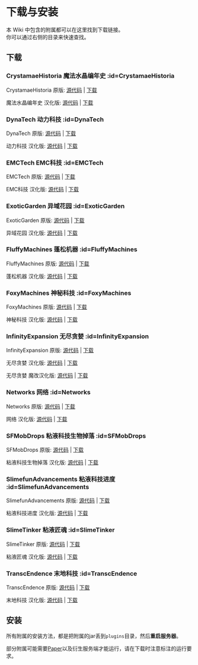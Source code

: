 # 下载与安装

本 Wiki 中包含的附属都可以在这里找到下载链接。  
你可以通过右侧的目录来快速查找。

## 下载

### CrystamaeHistoria 魔法水晶编年史 :id=CrystamaeHistoria

CrystamaeHistoria 原版: [源代码](https://github.com/Sefiraat/CrystamaeHistoria) | [下载](https://thebusybiscuit.github.io/builds/Sefiraat/CrystamaeHistoria/master/)

魔法水晶编年史 汉化版: [源代码](https://github.com/SlimefunGuguProject/CrystamaeHistoria) | [下载](https://builds.guizhanss.net/SlimefunGuguProject/CrystamaeHistoria/master)

### DynaTech 动力科技 :id=DynaTech

DynaTech 原版: [源代码](https://github.com/ProfElements/DynaTech) | [下载](https://thebusybiscuit.github.io/builds/ProfElements/DynaTech/master/)

动力科技 汉化版: [源代码](https://github.com/SlimefunGuguProject/DynaTech) | [下载](https://builds.guizhanss.net/ybw0014/DynaTech/master)

### EMCTech EMC科技 :id=EMCTech

EMCTech 原版: [源代码](https://github.com/Sefiraat/EMCTech) | [下载](https://thebusybiscuit.github.io/builds/Sefiraat/EMCTech/master/)

EMC科技 汉化版: [源代码](https://github.com/SlimefunGuguProject/EMCTech) | [下载](https://builds.guizhanss.net/SlimefunGuguProject/EMCTech/master)

### ExoticGarden 异域花园 :id=ExoticGarden

ExoticGarden 原版: [源代码](https://github.com/TheBusyBiscuit/ExoticGarden) | [下载](https://thebusybiscuit.github.io/builds/TheBusyBiscuit/ExoticGarden/master/)

异域花园 汉化版: [源代码](https://github.com/SlimefunGuguProject/ExoticGarden) | [下载](https://builds.guizhanss.net/ybw0014/ExoticGarden/master)

### FluffyMachines 蓬松机器 :id=FluffyMachines

FluffyMachines 原版: [源代码](https://github.com/NCBPFluffyBear/FluffyMachines) | [下载](https://thebusybiscuit.github.io/builds/NCBPFluffyBear/FluffyMachines/master/)

蓬松机器 汉化版: [源代码](https://github.com/SlimefunGuguProject/FluffyMachines) | [下载](https://builds.guizhanss.net/baoad/FluffyMachines/master)

### FoxyMachines 神秘科技 :id=FoxyMachines

FoxyMachines 原版: [源代码](https://github.com/GallowsDove/FoxyMachines) | [下载](https://thebusybiscuit.github.io/builds/GallowsDove/FoxyMachines/master/)

神秘科技 汉化版: [源代码](https://github.com/SlimefunGuguProject/FoxyMachines) | [下载](https://builds.guizhanss.net/ybw0014/FoxyMachines-CN/master)

### InfinityExpansion 无尽贪婪 :id=InfinityExpansion

InfinityExpansion 原版: [源代码](https://github.com/Mooy1/InfinityExpansion) | [下载](https://thebusybiscuit.github.io/builds/Mooy1/InfinityExpansion/master/)

无尽贪婪 汉化版: [源代码](https://github.com/SlimefunGuguProject/InfinityExpansion) | [下载](https://builds.guizhanss.net/SlimefunGuguProject/InfinityExpansion/master)

无尽贪婪 魔改汉化版: [源代码](https://github.com/SlimefunGuguProject/InfinityExpansion-changed-CN) | [下载](https://builds.guizhanss.net/SlimefunGuguProject/InfinityExpansion-changed-CN/master)

### Networks 网络 :id=Networks

Networks 原版: [源代码](https://github.com/Sefiraat/Networks) | [下载](https://thebusybiscuit.github.io/builds/Sefiraat/Networks/master/)

网络 汉化版: [源代码](https://github.com/SlimefunGuguProject/Networks) | [下载](https://builds.guizhanss.net/ybw0014/Networks/master)

### SFMobDrops 粘液科技生物掉落 :id=SFMobDrops

SFMobDrops 原版: [源代码](https://github.com/WalshyDev/SFMobDrops) | [下载](https://thebusybiscuit.github.io/builds/WalshyDev/SFMobDrops/main/)

粘液科技生物掉落 汉化版: [源代码](https://github.com/SlimefunGuguProject/SFMobDrops) | [下载](https://builds.guizhanss.net/SlimefunGuguProject/SFMobDrops/main)

### SlimefunAdvancements 粘液科技进度 :id=SlimefunAdvancements

SlimefunAdvancements 原版: [源代码](https://github.com/qwertyuioplkjhgfd/SlimefunAdvancements) | [下载](https://thebusybiscuit.github.io/builds/qwertyuioplkjhgfd/SlimefunAdvancements/main/)

粘液科技进度 汉化版: [源代码](https://github.com/SlimefunGuguProject/SlimefunAdvancements) | [下载](https://builds.guizhanss.net/ybw0014/SlimefunAdvancements-CN/main)

### SlimeTinker 粘液匠魂 :id=SlimeTinker

SlimeTinker 原版: [源代码](https://github.com/Sefiraat/SlimeTinker) | [下载](https://thebusybiscuit.github.io/builds/Sefiraat/SlimeTinker/master/)

粘液匠魂 汉化版: [源代码](https://github.com/SlimefunGuguProject/SlimeTinker) | [下载](https://builds.guizhanss.net/ybw0014/SlimeTinker/master)

### TranscEndence 末地科技 :id=TranscEndence

TranscEndence 原版: [源代码](https://github.com/Sfiguz7/TranscEndence) | [下载](https://thebusybiscuit.github.io/builds/Sfiguz7/TranscEndence/master/)

末地科技 汉化版: [源代码](https://github.com/SlimefunGuguProject/TranscEndence) | [下载](https://builds.guizhanss.net/baoad/TranscEndence/master)

## 安装

所有附属的安装方法，都是把附属的jar丢到`plugins`目录，然后**重启服务器**。

部分附属可能需要[Paper](https://papermc.io/downloads)以及衍生服务端才能运行，请在下载时注意标注的运行要求。
